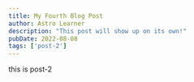 ```yaml
---
title: My Fourth Blog Post
author: Astro Learner
description: "This post will show up on its own!"
pubDate: 2022-08-08
tags: ['post-2']
---
```


this is post-2
